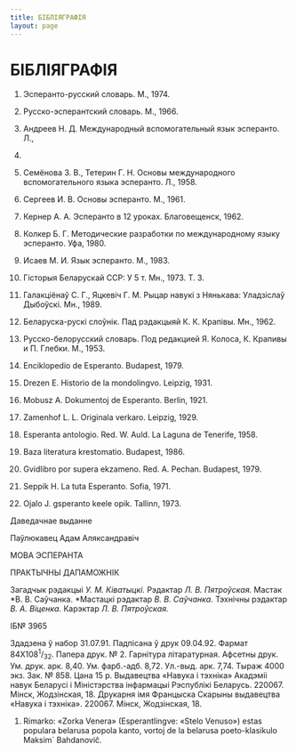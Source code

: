 ```yaml
---
title: БІБЛІЯГРАФІЯ
layout: page
---
```

# БІБЛІЯГРАФІЯ

1. Эсперанто-русский словарь. М., 1974.

2. Русско-эсперантский словарь. М., 1966.

3. Андреев Н. Д. Международный вспомогательный язык эсперанто. Л.,
1957.

4. Семёнова З. В., Тетерин Г. Н. Основы международного вспомогательного
языка эсперанто. Л., 1958.

5. Сергеев И. В. Основы эсперанто. М., 1961.

6. Кернер А. А. Эсперанто в 12 уроках. Благовещенск, 1962.

7. Колкер Б. Г. Методические разработки по международному языку
эсперанто. Уфа, 1980.

8. Исаев М. И. Язык эсперанто. М., 1983.

9. Гісторыя Беларускай ССР: У 5 т. Мн., 1973. Т. 3.

10. Галакціёнаў С. Г., Яцкевіч Г. М. Рыцар навукі з Нянькава:
Уладзіслаў Дыбоўскі. Мн., 1989.

11. Беларуска-рускі слоўнік. Пад рэдакцыяй К. К. Крапівы. Мн., 1962.

12. Русско-белорусский словарь. Под редакцией Я. Колоса, К. Крапивы и
П. Глебки. М., 1953.

13. Enciklopedio de Esperanto. Budapest, 1979.

14. Drezen E. Historio de la mondolingvo. Leipzig, 1931.

15. Mobusz A. Dokumentoj de Esperanto. Berlin, 1921.

16. Zamenhof L. L. Originala verkaro. Leipzig, 1929.

17. Esperanta antologio. Red. W. Auld. La Laguna de Tenerife, 1958.

18. Baza literatura krestomatio. Budapest, 1986.

19. Gvidlibro por supera ekzameno. Red. A. Pechan. Budapest, 1979.

20. Seppik H. La tuta Esperanto. Sofia, 1971.

21. Ojalo J. gsperanto keele opik. Tallinn, 1973.

Даведачнае выданне 

Паўлюкавец Адам Аляксандравіч

МОВА ЭСПЕРАНТА 

ПРАКТЫЧНЫ ДАПАМОЖНІК

Загадчык рэдакцыі *У. М. Ківатыцкі.* Рэдактар *Л. В. Пятроўская.* Мастак
*В. В. Саўчанка. *Мастацкі рэдактар *В. В. Саўчанка.* Тэхнічны рэдактар
*В. А. Віценка.* Карэктар *Л. В. Пятроўская.*

ІБ№ 3965

Здадзена ў набор 31.07.91. Падпісана ў друк 09.04.92. Фармат
84Х108<sup>1</sup>/<sub>32</sub>. Папера друк. № 2. Гарнітура
літаратурная. Афсетны друк. Ум. друк. арк. 8,40. Ум.
фарб.-адб. 8,72. Ул.-выд. арк. 7,74. Тыраж 4000 экз. Зак. № 858.
Цана 15 р. Выдавецтва «Навука і тэхніка» Акадэміі навук Беларусі і
Міністэрства інфармацыі Рэспублікі Беларусь. 220067. Мінск,
Жодзінская, 18. Друкарня імя Францыска Скарыны выдавецтва
«Навука і тэхніка». 220067. Мінск, Жодзінская, 18.

1.   Rimarko: «Zorka Venera» (Esperantlingve: «Stelo Venuso») estas
    populara belarusa popola kanto, vortoj de la belarusa
    poeto-klasikulo Maksim´ Bahdanoviĉ.
